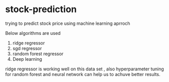 # stock-prediction

trying to predict stock price using machine learning aprroch

Below algorithms are used

1) ridge regressor
2) sgd regressor
3) random forest regressor
4) Deep learning 

ridge regressor is working well on this data set , also hyperparameter tuning for random forest and neural network can help us to achuve better results.    
